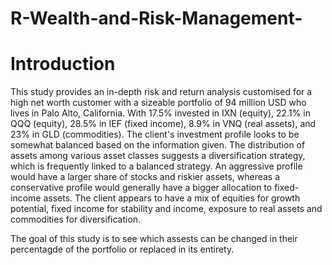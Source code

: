 # R-Wealth-and-Risk-Management-

# Introduction

This study provides an in-depth risk and return analysis customised for a high net worth
customer with a sizeable portfolio of 94 million USD who lives in Palo Alto, California. With
17.5% invested in IXN (equity), 22.1% in QQQ (equity), 28.5% in IEF (fixed income), 8.9% in
VNQ (real assets), and 23% in GLD (commodities). The client's investment profile looks to be
somewhat balanced based on the information given. The distribution of assets among various
asset classes suggests a diversification strategy, which is frequently linked to a balanced strategy.
An aggressive profile would have a larger share of stocks and riskier assets, whereas a
conservative profile would generally have a bigger allocation to fixed-income assets.
The client appears to have a mix of equities for growth potential, fixed income for stability and
income, exposure to real assets and commodities for diversification.

The goal of this study is to see which assests can be changed in their percentagde of the portfolio or replaced in its entirety. 

